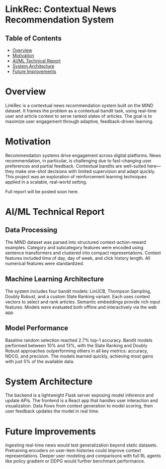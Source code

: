 # LinkRec: Contextual News Recommendation System

## Table of Contents
- [Overview](#overview)
- [Motivation](#motivation)
- [AI/ML Technical Report](#aiml-technical-report)
- [System Architecture](#system-architecture)
- [Future Improvements](#future-improvements)

# Overview
LinkRec is a contextual news recommendation system built on the MIND dataset. It frames the problem as a contextual bandit task, using real-time user and article context to serve ranked slates of articles. The goal is to maximize user engagement through adaptive, feedback-driven learning.

# Motivation
Recommendation systems drive engagement across digital platforms. News recommendation, in particular, is challenging due to fast-changing user preferences and partial feedback. Contextual bandits are well-suited here—they make one-shot decisions with limited supervision and adapt quickly. This project was an exploration of reinforcement learning techniques applied in a scalable, real-world setting.

Full report will be posted soon here.

# AI/ML Technical Report
## Data Processing
The MIND dataset was parsed into structured context-action-reward examples. Category and subcategory features were encoded using sentence transformers and clustered into compact representations. Context features included time of day, day of week, and click history length. All numerical features were standardized.

## Machine Learning Architecture
The system includes four bandit models: LinUCB, Thompson Sampling, Doubly Robust, and a custom Slate Ranking variant. Each uses context vectors to select and rank articles. Semantic embeddings provide rich input features. Models were evaluated both offline and interactively via the web app.

## Model Performance
Baseline random selection reached 2.7% top-1 accuracy. Bandit models performed between 10% and 13%, with the Slate Ranking and Doubly Robust approaches outperforming others in all key metrics: accuracy, NDCG, and precision. The models learned quickly, achieving most gains with just 5% of the available data.

# System Architecture
The backend is a lightweight Flask server exposing model inference and update APIs. The frontend is a React app that handles user interaction and visualization. Data flows from context generation to model scoring, then user feedback updates the model in real time.

# Future Improvements
Ingesting real-time news would test generalization beyond static datasets. Pretraining encoders on user-item histories could improve context representations. Deeper user modeling and comparisons with full RL agents like policy gradient or DDPG would further benchmark performance.